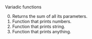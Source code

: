 Variadic functions

0. Returns the sum of all its parameters.
1. Function that prints numbers.
2. Function that prints string.
3. Function that prints anything.
